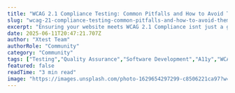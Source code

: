 ```yaml
---
title: "WCAG 2.1 Compliance Testing: Common Pitfalls and How to Avoid Them"
slug: "wcag-21-compliance-testing-common-pitfalls-and-how-to-avoid-them"
excerpt: "Ensuring your website meets WCAG 2.1 Compliance isnt just a good practice, its a necessity in todays digital landscape. Dive into our comprehensive guide to understand how thorough testing not only enhances user experience for those with disabilities, but also boosts your sites SEO ranking and credibility."
date: 2025-06-11T20:47:21.707Z
author: "Xtest Team"
authorRole: "Community"
category: "Community"
tags: ["Testing","Quality Assurance","Software Development","A11y","WCAG"]
featured: false
readTime: "3 min read"
image: "https://images.unsplash.com/photo-1629654297299-c8506221ca97?w=1200&h=600&fit=crop"
---
```



